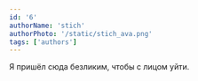 ```yaml
---
id: '6'
authorName: 'stich'
authorPhoto: '/static/stich_ava.png'
tags: ['authors']
---
```


Я пришёл сюда безликим, чтобы с лицом уйти.
